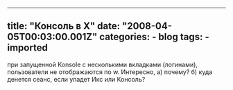
---
title: "Консоль в X"
date: "2008-04-05T00:03:00.001Z"
categories:
    - blog
tags:
    - imported
---

при запущенной Konsole с несколькими вкладками (логинами), пользователи не отображаются по w. Интересно, а) почему? б) куда денется сеанс, если упадет Икс или Консоль?
